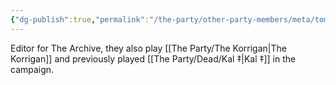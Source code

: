 ```yaml
---
{"dg-publish":true,"permalink":"/the-party/other-party-members/meta/tom-brothers/","tags":["Player"],"noteIcon":"","created":"2024-11-27T21:45:57.880+00:00","updated":"2024-12-23T14:13:34.697+00:00"}
---
```


Editor for The Archive, they also play [[The Party/The Korrigan\|The Korrigan]] and previously played [[The Party/Dead/Kal ‡\|Kal ‡]] in the campaign.